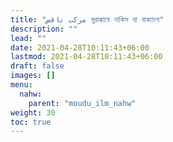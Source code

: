 ```yaml
---
title: "مركب ناقص মুরাক্কাবে নাকিস বা বাক্যাংশ"
description: ""
lead: ""
date: 2021-04-28T10:11:43+06:00
lastmod: 2021-04-28T10:11:43+06:00
draft: false
images: []
menu: 
  nahw:
    parent: "moudu_ilm_nahw"
weight: 30
toc: true
---
```

 

